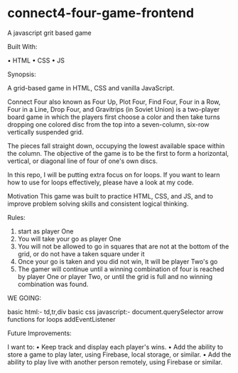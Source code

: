 # connect4-four-game-frontend
A javascript grit based game
 
Built With:

  • HTML
  • CSS
  • JS
  
Synopsis:

A grid-based game in HTML, CSS and vanilla JavaScript.

Connect Four also known as Four Up, Plot Four, Find Four, Four in a Row, Four in a Line, Drop Four, and Gravitrips (in Soviet Union) is a two-player board game in which the players first choose a color and then take turns dropping one colored disc from the top into a seven-column, six-row vertically suspended grid. 

The pieces fall straight down, occupying the lowest available space within the column. The objective of the game is to be the first to form a horizontal, vertical, or diagonal line of four of one's own discs.

In this repo, I will be putting extra focus on for loops. If you want to learn how to use for loops effectively, please have a look at my code.

Motivation
This game was built to practice HTML, CSS, and JS, and to improve problem solving skills and consistent logical thinking.

Rules:

1) start as player One
2) You will take your go as player One
3) You will not be allowed to go in squares that are not at the bottom of the grid, or do not have a taken square under it
4) Once your go is taken and you did not win, It will be player Two's go
5) The gamer will continue until a winning combination of four is reached by player One or player Two, or until the grid is full and no winning combination was found.

WE GOING:

basic html:- td,tr,div
basic css
javascript:-
        document.querySelector
        arrow functions
        for loops
        addEventListener
        
Future Improvements:

I want to:
  • Keep track and display each player's wins.
  • Add the ability to store a game to play later, using Firebase, local storage, or similar.
  • Add the ability to play live with another person remotely, using Firebase or similar.

